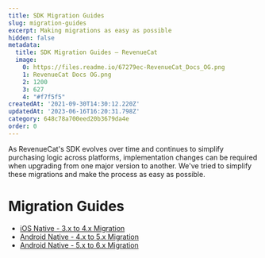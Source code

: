 ```yaml
---
title: SDK Migration Guides
slug: migration-guides
excerpt: Making migrations as easy as possible
hidden: false
metadata:
  title: SDK Migration Guides – RevenueCat
  image:
    0: https://files.readme.io/67279ec-RevenueCat_Docs_OG.png
    1: RevenueCat Docs OG.png
    2: 1200
    3: 627
    4: "#f7f5f5"
createdAt: '2021-09-30T14:30:12.220Z'
updatedAt: '2023-06-16T16:20:31.798Z'
category: 648c78a700eed20b3679da4e
order: 0
---
```

As RevenueCat's SDK evolves over time and continues to simplify purchasing logic across platforms, implementation changes can be required when upgrading from one major version to another. We've tried to simplify these migrations and make the process as easy as possible.

# Migration Guides

- [iOS Native - 3.x to 4.x Migration ](doc:ios-native-3x-to-4x-migration)
- [Android Native - 4.x to 5.x Migration ](doc:android-native-4x-to-5x-migration)
- [Android Native - 5.x to 6.x Migration](https://github.com/RevenueCat/purchases-android/blob/v6/migrations/v6-MIGRATION.md)